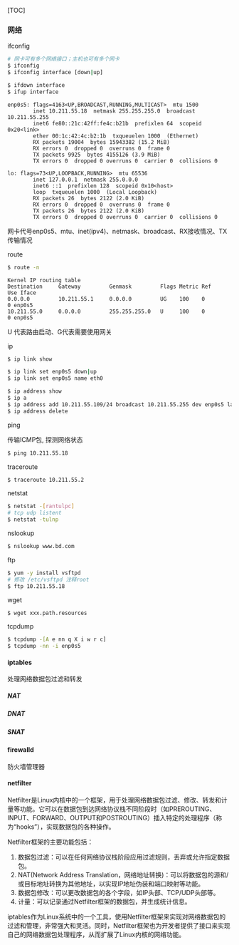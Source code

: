 

[TOC]

### 网络

ifconfig

~~~bash
# 网卡可有多个网络接口；主机也可有多个网卡
$ ifconfig 
$ ifconfig interface [down|up]

$ ifdown interface
$ ifup interface
~~~

~~~
enp0s5: flags=4163<UP,BROADCAST,RUNNING,MULTICAST>  mtu 1500
        inet 10.211.55.18  netmask 255.255.255.0  broadcast 10.211.55.255
        inet6 fe80::21c:42ff:fe4c:b21b  prefixlen 64  scopeid 0x20<link>
        ether 00:1c:42:4c:b2:1b  txqueuelen 1000  (Ethernet)
        RX packets 19004  bytes 15943382 (15.2 MiB)
        RX errors 0  dropped 0  overruns 0  frame 0
        TX packets 9925  bytes 4155126 (3.9 MiB)
        TX errors 0  dropped 0 overruns 0  carrier 0  collisions 0

lo: flags=73<UP,LOOPBACK,RUNNING>  mtu 65536
        inet 127.0.0.1  netmask 255.0.0.0
        inet6 ::1  prefixlen 128  scopeid 0x10<host>
        loop  txqueuelen 1000  (Local Loopback)
        RX packets 26  bytes 2122 (2.0 KiB)
        RX errors 0  dropped 0  overruns 0  frame 0
        TX packets 26  bytes 2122 (2.0 KiB)
        TX errors 0  dropped 0 overruns 0  carrier 0  collisions 0
~~~

网卡代号enp0s5、mtu、inet(ipv4)、netmask、broadcast、RX接收情况、TX传输情况

route

~~~bash
$ route -n
~~~

~~~
Kernel IP routing table
Destination     Gateway         Genmask         Flags Metric Ref    Use Iface
0.0.0.0         10.211.55.1     0.0.0.0         UG    100    0        0 enp0s5
10.211.55.0     0.0.0.0         255.255.255.0   U     100    0        0 enp0s5
~~~

U 代表路由启动、G代表需要使用网关

ip

~~~bash
$ ip link show

$ ip link set enp0s5 down|up
$ ip link set enp0s5 name eth0

$ ip address show   
$ ip a
$ ip address add 10.211.55.109/24 broadcast 10.211.55.255 dev enp0s5 label ethx:x
$ ip address delete 
~~~

ping

传输ICMP包, 探测网络状态

~~~bash
$ ping 10.211.55.18
~~~

traceroute

~~~bash
$ traceroute 10.211.55.2
~~~

netstat

~~~bash
$ netstat -[rantulpc]
# tcp udp listent 
$ netstat -tulnp 
~~~

nslookup

~~~bash
$ nslookup www.bd.com
~~~

ftp

~~~bash
$ yum -y install vsftpd
# 修改 /etc/vsftpd 注释root
$ ftp 10.211.55.18 
~~~

wget

~~~bash
$ wget xxx.path.resources
~~~

tcpdump

~~~bash
$ tcpdump -[A e nn q X i w r c]
$ tcpdump -nn -i enp0s5
~~~

#### iptables

处理网络数据包过滤和转发

##### NAT

##### DNAT

##### SNAT

#### firewalld

防火墙管理器

#### netfilter

Netfilter是Linux内核中的一个框架，用于处理网络数据包过滤、修改、转发和计量等功能。它可以在数据包到达网络协议栈不同阶段时（如PREROUTING、INPUT、FORWARD、OUTPUT和POSTROUTING）插入特定的处理程序（称为“hooks”），实现数据包的各种操作。

Netfilter框架的主要功能包括：

1. 数据包过滤：可以在任何网络协议栈阶段应用过滤规则，丢弃或允许指定数据包。
2. NAT(Network Address Translation，网络地址转换)：可以将数据包的源和/或目标地址转换为其他地址，以实现IP地址伪装和端口映射等功能。
3. 数据包修改：可以更改数据包的各个字段，如IP头部、TCP/UDP头部等。
4. 计量：可以记录通过Netfilter框架的数据包，并生成统计信息。

iptables作为Linux系统中的一个工具，使用Netfilter框架来实现对网络数据包的过滤和管理，非常强大和灵活。同时，Netfilter框架也为开发者提供了接口来实现自己的网络数据包处理程序，从而扩展了Linux内核的网络功能。